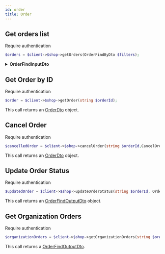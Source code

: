 ```yaml
---
id: order
title: Order
---
```


## Get orders list

<span class="badge badge--warning">Require authentication</span>

```php
$orders = $client->$shop->getOrders(OrderFindByDto $filters);
```

<details>
<summary><b>OrderFindInputDto</b></summary>

|          Field           |                                     Type                                     | Required |                   Description                    |
| :----------------------: | :--------------------------------------------------------------------------: | :------: | :----------------------------------------------: |
|          **id**          |                                    string                                    |   :x:    |         unique identifier of the order.          |
|         **type**         |           [ShopProductTypeEnum](../shop-types#ShopProductTypeEnum)           |   :x:    |    type of product associated with the order.    |
|          **q**           |                                    string                                    |   :x:    |    query string for searching within orders.     |
|         **date**         |                                    string                                    |   :x:    |           specific date for the order.           |
|     **dateRangeMin**     |                                    string                                    |   :x:    | minimum date range for searching within orders.  |
|     **dateRangeMax**     |                                    string                                    |   :x:    | maximum date range for searching within orders.  |
| **scheduleDateRangeMin** |                                    string                                    |   :x:    |   minimum scheduled date range for the order.    |
| **scheduleDateRangeMax** |                                    string                                    |   :x:    |   maximum scheduled date range for the order.    |
|     **orderNumber**      |                                    float                                     |   :x:    |           order number for the order.            |
|     **orderStatus**      |                   [OrderStatus](../shop-types#OrderStatus)                   |   :x:    |           current status of the order.           |
|    **orderStatusTab**    |                  [OrderStatus][](../shop-types#OrderStatus)                  |   :x:    |      array of order statuses for filtering.      |
|      **customerId**      |                                    string                                    |   :x:    | identifier of the customer who placed the order. |
|     **customerName**     |                                    string                                    |   :x:    |    name of the customer who placed the order.    |
|    **meansOfPayment**    |                                    string                                    |   :x:    |       means of payment used for the order.       |
|     **serviceType**      |   [OrganizationServiceTypeEnum](../shop-types#OrganizationServiceTypeEnum)   |   :x:    |    type of service associated with the order.    |
|        **amount**        |                                    float                                     |   :x:    |               amount of the order.               |
|    **filterByUsage**     | [OrganizationFilterByUsageEnum](../shop-types#OrganizationFilterByUsageEnum) |   :x:    | filter for usage type associated with the order. |
|         **sort**         |                         SorDto(common-types#SorDto)                          |   :x:    |      sorting parameters for the order list.      |

</details>

## Get Order by ID

<span class="badge badge--warning">Require authentication</span>

```php
$order = $client->$shop->getOrder(string $orderId);
```

This call returns an [OrderDto](../order-types#OrderDto) object.

## Cancel Order

<span class="badge badge--warning">Require authentication</span>

```php
$cancelledOrder = $client->$shop->cancelOrder(string $orderId,CancelOrderInputDto $cancelOrderDates);
```

This call returns an [OrderDto](../order-types#OrderDto) object.

## Update Order Status

<span class="badge badge--warning">Require authentication</span>

```php
$updatedOrder = $client->$shop->updateOrderStatus(string $orderId, OrderStatus $status);
```

This call returns an [OrderFindOutputDto](../order-types#OrderFindOutputDto) object.

## Get Organization Orders

<span class="badge badge--warning">Require authentication</span>

```php
$organizationOrders = $client->$shop->getOrganizationOrders(string $organizationId, OrderFindInputDto $filters);
```

This call returns a [OrderFindOutputDto](../order-types#OrderFindOutputDto).
